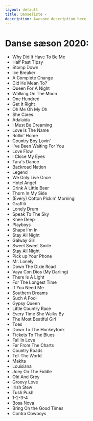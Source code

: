 ```yaml
---
layout: default
title: Danseliste -
description: Awesome description here
---
```



# Danse sæson 2020:


* Why Did It Have To Be Me
* Half Past Tipsy
* Stomp Down
* Ice Breaker
* A Complete Change
* Did He Mean To?
* Queen For A Night
* Walking On The Moon
* One Hundred
* Get It Right
* Oh Me Oh My Oh
* She Cares
* Adalaida
* I Must Be Dreaming
* Love Is The Name
* Rollin' Home
* Country Boy Lovin'
* I've Been Waiting For You
* Love Flow
* I Cloce My Eyes
* Tara's Dance
* Backroad Nation
* Legend
* We Only Live Once
* Hotel Angel
* Drink A Little Beer
* Thorn In My Side
* (Every) Cotton Pickin' Morning
* Graffiti
* Lonely Drum
* Speak To The Sky
* Knee Deep
* Playboys
* Shape I'm In
* Stay All Night
* Galway Girl
* Sweet Sweet Smile
* Stay All Night
* Pick up Your Phone
* Mr. Lonely
* Down The Dixie Road
* Vaya Con Dios (My Darling)
* There Is A Light
* For The Longest Time
* If You Need Me
* Southern Dreams
* Such A Fool
* Gypsy Queen
* Little Country Race
* Every Time She Walks By
* The Most Beatiful Girl
* Toes
* Down To The Honkeytonk
* Tickets To The Blues
* Fall In Love
* Far From The Charts
* Country Roads
* Tell The World
* Makita
* Louisiana
* Joey On The Fiddle
* Old And Grey
* Groovy Love
* Irish Stew
* Tush Push
* 1-2-3-4
* Bosa Nova
* Bring On the Good Times
* Contra Cowboys 

